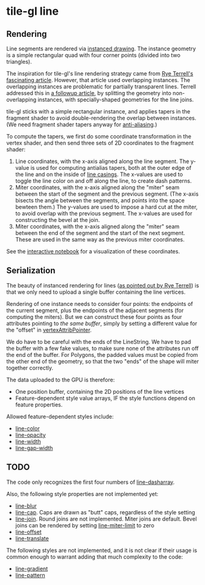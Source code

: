 # tile-gl line

## Rendering
Line segments are rendered via [instanced drawing][]. The instance geometry is
a simple rectangular quad with four corner points (divided into two triangles).

The inspiration for tile-gl's line rendering strategy came from
[Rye Terrell's fascinating article][Terrell 1]. However, that article used
overlapping instances. The overlapping instances are problematic for partially
transparent lines. Terrell addressed this in [a followup article][Terrell 2],
by splitting the geometry into non-overlapping instances, with specially-shaped
geometries for the line joins.

tile-gl sticks with a simple rectangular instance, and applies tapers in the
fragment shader to avoid double-rendering the overlap between instances.
(We need fragment shader tapers anyway for [anti-aliasing][].)

To compute the tapers, we first do some coordinate transformation in the vertex
shader, and then send three sets of 2D coordinates to the fragment shader:
1. Line coordinates, with the x-axis aligned along the line segment. The y-value
   is used for computing antialias tapers, both at the outer edge of the line
   and on the inside of [line casings][]. The x-values are used to toggle
   the line color on and off along the line, to create dash patterns.
2. Miter coordinates, with the x-axis aligned along the "miter" seam between
   the start of the segment and the previous segment. (The x-axis bisects the
   angle between the segments, and points into the space bewteen them.)
   The y-values are used to impose a hard cut at the miter, to avoid overlap
   with the previous segment. The x-values are used for constructing the bevel
   at the join.
3. Miter coordinates, with the x-axis aligned along the "miter" seam between
   the end of the segment and the start of the next segment. These are used
   in the same way as the previous miter coordinates.

See the [interactive notebook][] for a visualization of these coordinates.

[instanced drawing]: https://webgl2fundamentals.org/webgl/lessons/webgl-instanced-drawing.html
[Terrell 1]: https://wwwtyro.net/2019/11/18/instanced-lines.html
[Terrell 2]: https://wwwtyro.net/2021/10/01/instanced-lines-part-2.html
[anti-aliasing]: https://blog.mapbox.com/drawing-antialiased-lines-with-opengl-8766f34192dc
[line casings]: https://maplibre.org/maplibre-gl-js-docs/style-spec/layers/#paint-line-line-gap-width
[interactive notebook]: https://observablehq.com/@jjhembd/instanced-lines-for-vector-maps

## Serialization
The beauty of instanced rendering for lines
([as pointed out by Rye Terrell][Terrell 1])
is that we only need to upload a single buffer containing the line vertices.

Rendering of one instance needs to consider four points: the endpoints of the
current segment, plus the endpoints of the adjacent segments (for computing
the miters). But we can construct these four points as four attributes pointing
to *the same buffer*, simply by setting a different value for the "offset" in
[vertexAttribPointer][].

We do have to be careful with the ends of the LineString. We have to pad the
buffer with a few fake values, to make sure none of the attributes run off the
end of the buffer. For Polygons, the padded values must be copied from the other
end of the geometry, so that the two "ends" of the shape will miter together
correctly.

The data uploaded to the GPU is therefore:
- One position buffer, containing the 2D positions of the line vertices
- Feature-dependent style value arrays, IF the style functions depend on feature
  properties.

Allowed feature-dependent styles include:
- [line-color](https://maplibre.org/maplibre-gl-js-docs/style-spec/layers/#paint-line-line-color)
- [line-opacity](https://maplibre.org/maplibre-gl-js-docs/style-spec/layers/#paint-line-line-opacity)
- [line-width](https://maplibre.org/maplibre-gl-js-docs/style-spec/layers/#paint-line-line-width)
- [line-gap-width](https://maplibre.org/maplibre-gl-js-docs/style-spec/layers/#paint-line-line-gap-width)

[vertexAttribPointer]: https://developer.mozilla.org/en-US/docs/Web/API/WebGLRenderingContext/vertexAttribPointer

## TODO
The code only recognizes the first four numbers of [line-dasharray][].

Also, the following style properties are not implemented yet:
- [line-blur](https://maplibre.org/maplibre-gl-js-docs/style-spec/layers/#paint-line-line-blur)
- [line-cap](https://maplibre.org/maplibre-gl-js-docs/style-spec/layers/#layout-line-line-cap).
  Caps are drawn as "butt" caps, regardless of the style setting
- [line-join](https://maplibre.org/maplibre-gl-js-docs/style-spec/layers/#layout-line-line-join).
  Round joins are not implemented. Miter joins are default. Bevel joins can
  be rendered by setting [line-miter-limit][] to zero
- [line-offset](https://maplibre.org/maplibre-gl-js-docs/style-spec/layers/#paint-line-line-offset)
- [line-translate](https://maplibre.org/maplibre-gl-js-docs/style-spec/layers/#paint-line-line-translate)

The following styles are not implemented, and it is not clear if their usage
is common enough to warrant adding that much complexity to the code:
- [line-gradient](https://maplibre.org/maplibre-gl-js-docs/style-spec/layers/#paint-line-line-gradient)
- [line-pattern](https://maplibre.org/maplibre-gl-js-docs/style-spec/layers/#paint-line-line-pattern)

[line-dasharray]: https://maplibre.org/maplibre-gl-js-docs/style-spec/layers/#paint-line-line-dasharray
[line-miter-limit]: https://maplibre.org/maplibre-gl-js-docs/style-spec/layers/#layout-line-line-miter-limit
